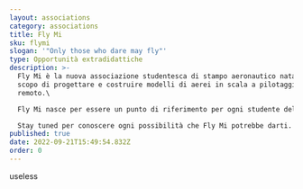 ```yaml
---
layout: associations
category: associations
title: Fly Mi
sku: flymi
slogan: '"Only those who dare may fly"'
type: Opportunità extradidattiche
description: >-
  Fly Mi è la nuova associazione studentesca di stampo aeronautico nata con lo
  scopo di progettare e costruire modelli di aerei in scala a pilotaggio
  remoto.\

  Fly Mi nasce per essere un punto di riferimento per ogni studente del Politecnico di Milano appassionato di aeronautica e di aviazione e non solo.\

  Stay tuned per conoscere ogni possibilità che Fly Mi potrebbe darti.
published: true
date: 2022-09-21T15:49:54.832Z
order: 0
---
```

useless